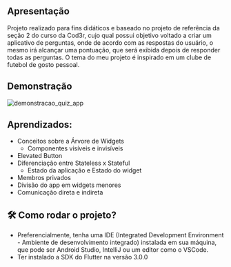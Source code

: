 ## Apresentação 

Projeto realizado para fins didáticos e baseado no projeto de referência da seção 2 do curso da Cod3r, cujo qual possui objetivo voltado a criar um aplicativo de perguntas, onde de acordo com as respostas do usuário, o mesmo irá alcançar uma pontuação, que será exibida depois de responder todas as perguntas. O tema do meu projeto é inspirado em um clube de futebol de gosto pessoal.   

## Demonstração 

![demonstracao_quiz_app](https://user-images.githubusercontent.com/109693767/215469540-aa0981e5-bd37-4742-8654-4fb98e3a5ee2.gif)

## Aprendizados:
* Conceitos sobre a Árvore de Widgets
   * Componentes visíveis e invisíveis 
* Elevated Button
* Diferenciação entre Stateless x Stateful
   * Estado da aplicação e Estado do widget
* Membros privados
* Divisão do app em widgets menores
* Comunicação direta e indireta

## :hammer_and_wrench:	Como rodar o projeto? 

* Preferencialmente, tenha uma IDE (Integrated Development Environment - Ambiente de desenvolvimento integrado) instalada em sua máquina, que pode ser Android Studio, IntelliJ ou um editor como o VSCode. 
* Ter instalado a SDK do Flutter na versão 3.0.0
